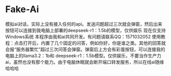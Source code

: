 # Fake-Ai
模拟ai对话，实际上没有接入任何的api。发送问题超过三次就会弹窗，然后出来按钮可以连接到我电脑上部署的deepseek-r1：1.5b的模型，仅供娱乐
现在仅支持Windows系统
本程序由我和ai共同开发。有问题请联系QQ：1571032052
使用教程：点击打开后，内置了几个固定的问答，例如你好，你是谁之类。其他的回答就会报“服务器繁忙”超过三次问答会弹窗。弹窗后上方会有彩蛋按钮，可以连接我的电脑上的llama3.2：1b和
deepseek-r1：1.5b模型。仅供娱乐，不要当作生产力ai，虽然也没有那个能力。由于电脑休眠就会断开端口转发服务，所以在线ai随缘哈哈哈
